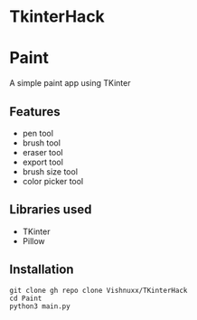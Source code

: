 # TkinterHack

# Paint

A simple paint app using TKinter

## Features
  * pen tool
  * brush tool
  * eraser tool
  * export tool
  * brush size tool
  * color picker tool


## Libraries used
  * TKinter
  * Pillow

## Installation
  ```
  git clone gh repo clone Vishnuxx/TKinterHack
  cd Paint
  python3 main.py
  ```